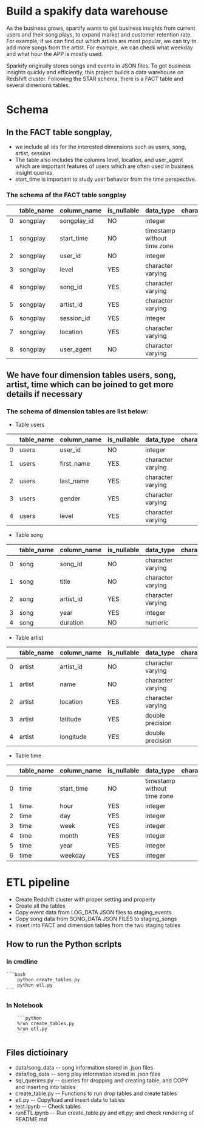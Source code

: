 # Build a spakify data warehouse
As the business grows, spartify wants to get business insights from current
users and their song plays, to expand market and customer retention rate. For
example, if we can find out which artists are most popular, we can try to add
more songs from the artist. For example, we can check what weekday and what
hour the APP is mostly used.
  
Sparkify originally stores songs and events in JSON files. To get business
insights quickly and efficiently, this project builds a data warehouse on
Redshift cluster. Following the STAR schema, there is a FACT table and several
dimenions tables. 

# Schema 

## In the FACT table songplay, 
- we include all ids for the interested dimensions such as
users, song, artist, session
- The table also includes the columns level, location, and user_agent which are important
features of users which are often used in business insight queries.
- start_time is important to study user behavior from the time perspective.


### The schema of the FACT table songplay
|    | table_name   | column_name   | is_nullable   | data_type                   |   character_maximum_length |
|---:|:-------------|:--------------|:--------------|:----------------------------|---------------------------:|
|  0 | songplay     | songplay_id   | NO            | integer                     |                        nan |
|  1 | songplay     | start_time    | NO            | timestamp without time zone |                        nan |
|  2 | songplay     | user_id       | NO            | integer                     |                        nan |
|  3 | songplay     | level         | YES           | character varying           |                         50 |
|  4 | songplay     | song_id       | YES           | character varying           |                        255 |
|  5 | songplay     | artist_id     | YES           | character varying           |                        255 |
|  6 | songplay     | session_id    | YES           | integer                     |                        nan |
|  7 | songplay     | location      | YES           | character varying           |                        255 |
|  8 | songplay     | user_agent    | NO            | character varying           |                       1000 |

## We have four dimension tables users, song, artist, time which can be joined to get more details if necessary

### The schema of dimension tables are list below:
- Table users

|    | table_name   | column_name   | is_nullable   | data_type         |   character_maximum_length |
|---:|:-------------|:--------------|:--------------|:------------------|---------------------------:|
|  0 | users        | user_id       | NO            | integer           |                        nan |
|  1 | users        | first_name    | YES           | character varying |                         50 |
|  2 | users        | last_name     | YES           | character varying |                         50 |
|  3 | users        | gender        | YES           | character varying |                          1 |
|  4 | users        | level         | YES           | character varying |                         50 |

- Table song

|    | table_name   | column_name   | is_nullable   | data_type         |   character_maximum_length |
|---:|:-------------|:--------------|:--------------|:------------------|---------------------------:|
|  0 | song         | song_id       | NO            | character varying |                        255 |
|  1 | song         | title         | NO            | character varying |                       1000 |
|  2 | song         | artist_id     | YES           | character varying |                        255 |
|  3 | song         | year          | YES           | integer           |                        nan |
|  4 | song         | duration      | NO            | numeric           |                        nan |

- Table artist

|    | table_name   | column_name   | is_nullable   | data_type         |   character_maximum_length |
|---:|:-------------|:--------------|:--------------|:------------------|---------------------------:|
|  0 | artist       | artist_id     | NO            | character varying |                        255 |
|  1 | artist       | name          | NO            | character varying |                        255 |
|  2 | artist       | location      | YES           | character varying |                       1000 |
|  3 | artist       | latitude      | YES           | double precision  |                        nan |
|  4 | artist       | longitude     | YES           | double precision  |                        nan |

- Table time

|    | table_name   | column_name   | is_nullable   | data_type                   | character_maximum_length   |
|---:|:-------------|:--------------|:--------------|:----------------------------|:---------------------------|
|  0 | time         | start_time    | NO            | timestamp without time zone |                            |
|  1 | time         | hour          | YES           | integer                     |                            |
|  2 | time         | day           | YES           | integer                     |                            |
|  3 | time         | week          | YES           | integer                     |                            |
|  4 | time         | month         | YES           | integer                     |                            |
|  5 | time         | year          | YES           | integer                     |                            |
|  6 | time         | weekday       | YES           | integer                     |                            |



# ETL pipeline
- Create Redshift cluster with proper setting and property
- Create all the tables
- Copy event data from LOG_DATA JSON files to staging_events
- Copy song data from SONG_DATA JSON FILES to staging_songs
- Insert into FACT and dimension tables from the two staging tables



## How to run the Python scripts

### In cmdline
    
    ```bash
        python create_tables.py
        python etl.py
    ```

### In Notebook
    
        ```python
        %run create_tables.py
        %run etl.py
        ```

## Files dictioinary
- data/song_data  -- song information stored in .json files 
- data/log_data   -- song play information stored in .json files
- sql_querires.py -- queries for dropping and creating table, and COPY and inserting into tables
- create_table.py -- Functions to run drop tables and create tables
- etl.py          -- Copy/load and insert data to tables
- test.ipynb      -- Check tables
- runETL.ipynb -- Run create_table.py and etl.py; and check rendering of README.md